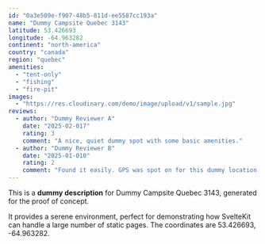 ```yaml
---
id: "0a3e509e-f907-48b5-811d-ee5587cc193a"
name: "Dummy Campsite Quebec 3143"
latitude: 53.426693
longitude: -64.963282
continent: "north-america"
country: "canada"
region: "quebec"
amenities:
  - "tent-only"
  - "fishing"
  - "fire-pit"
images:
  - "https://res.cloudinary.com/demo/image/upload/v1/sample.jpg"
reviews:
  - author: "Dummy Reviewer A"
    date: "2025-02-017"
    rating: 3
    comment: "A nice, quiet dummy spot with some basic amenities."
  - author: "Dummy Reviewer B"
    date: "2025-01-010"
    rating: 2
    comment: "Found it easily. GPS was spot on for this dummy location."
---
```


This is a **dummy description** for Dummy Campsite Quebec 3143, generated for the proof of concept.

It provides a serene environment, perfect for demonstrating how SvelteKit can handle a large number of static pages. The coordinates are 53.426693, -64.963282.

